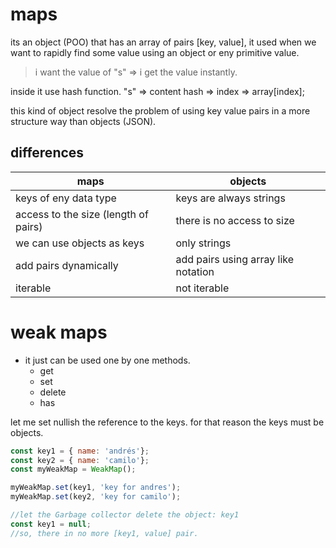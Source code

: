 # maps
its an object (POO) that has an array of pairs [key, value], it used when we want to rapidly find some value using an object or eny primitive value.

> i want the value of "s" => i get the value instantly.

inside it use hash function. "s" => content hash => index => array[index];

this kind of object resolve the problem of using key value pairs in a more structure way than objects (JSON).

## differences
| maps | objects |
| ---- | ----- |
|keys of eny data type| keys are always strings|
|access to the size (length of pairs)| there is no access to size|
|we can use objects as keys| only strings|
|add pairs dynamically| add pairs using array like notation|
|iterable| not iterable|

# weak maps
* it just can be used one by one methods.
  * get
  * set
  * delete
  * has

let me set nullish the reference to the keys. for that reason the keys must be objects.

```js
const key1 = { name: 'andrés'};
const key2 = { name: 'camilo'};
const myWeakMap = WeakMap();

myWeakMap.set(key1, 'key for andres');
myWeakMap.set(key2, 'key for camilo');

//let the Garbage collector delete the object: key1
const key1 = null; 
//so, there in no more [key1, value] pair.

```


